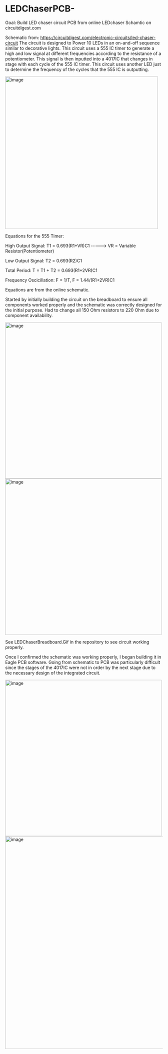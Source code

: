 # LEDChaserPCB-
Goal: Build LED chaser circuit PCB from online LEDchaser Schamtic on circuitdigest.com

Schematic from: https://circuitdigest.com/electronic-circuits/led-chaser-circuit
The circuit is designed to Power 10 LEDs in an on-and-off sequence similar to decorative lights. This circuit uses a 555 IC timer to generate a high and low signal at different frequencies according to the resistance of a potentiometer. This signal is then inputted into a 4017IC that changes in stage with each cycle of the 555 IC timer. This circuit uses another LED just to determine the frequency of the cycles that the 555 IC is outputting. 

<img width="488" alt="image" src="https://github.com/zierenclark/LEDChaserPCB-/assets/155485134/ed24e489-bbc7-46ae-b605-7891f44ab7d8">

Equations for the 555 Timer:

High Output Signal: T1 = 0.693(R1+VR)C1  -----> VR = Variable Resistor(Potentiometer)

Low Output Signal: T2 = 0.693(R2)C1

Total Period: T = T1 + T2 = 0.693(R1+2VR)C1

Frequency Oscicillation: F = 1/T, F = 1.44/(R1+2VR)C1

Equations are from the online schematic.

Started by initially building the circuit on the breadboard to ensure all components worked properly and the schematic was correctly designed for the initial purpose.  Had to change all 150 Ohm resistors to 220 Ohm due to component availability. 

<img width="500" alt="image" src="https://github.com/zierenclark/LEDChaserPCB-/assets/155485134/33ba5d09-85c2-4c11-8ab1-14cdb58a3cc9">
<img width="500" alt="image" src="https://github.com/zierenclark/LEDChaserPCB-/assets/155485134/0713545d-f0be-4e3b-b8f6-b2ffd08ee32b">

See LEDChaserBreadboard.Gif in the repository to see circuit working properly.

Once I confirmed the schematic was working properly, I began building it in Eagle PCB software. Going from schematic to PCB was particularly difficult since the stages of the 4017IC were not in order by the next stage due to the necessary design of the integrated circuit.

<img width="500" alt="image" src="https://github.com/zierenclark/LEDChaserPCB-/assets/155485134/87195a9a-81f9-4231-80df-6eb880cdf387">
<img width="681" alt="image" src="https://github.com/zierenclark/LEDChaserPCB-/assets/155485134/46137701-32f0-4807-9220-04ba9692d602">




